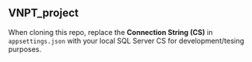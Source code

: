 ## VNPT_project

 When cloning this repo, replace the **Connection String (CS)** in `appsettings.json` with your local SQL Server CS for development/tesing purposes.
